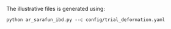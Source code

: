 The illustrative files is generated using:
```
python ar_sarafun_ibd.py --c config/trial_deformation.yaml
```